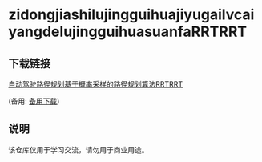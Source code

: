 # zidongjiashilujingguihuajiyugailvcaiyangdelujingguihuasuanfaRRTRRT

## 下载链接
[自动驾驶路径规划基于概率采样的路径规划算法RRTRRT](https://pan.quark.cn/s/36738e84227a) 

(备用: [备用下载](https://pan.baidu.com/s/1kqoUYVJ6PUQVyr3tseD6Aw?pwd=9w1c))

## 说明

该仓库仅用于学习交流，请勿用于商业用途。
